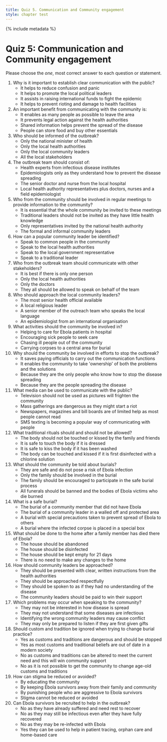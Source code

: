 ```yaml
---
title: Quiz 5. Communication and Community engagement 
style: chapter test
---
```


{% include metadata %}

# Quiz 5: Communication and Community engagement 

Please choose the *one*, most correct answer to each question or statement.

1.	Why is it important to establish clear communication with the public?
	-	It helps to reduce confusion and panic
	+	It helps to promote the local political leaders
	-	It assists in raising international funds to fight the epidemic
	-	It helps to prevent rioting and damage to health facilities
2.	An important benefit from communicating with the community is:
	+	It enables as many people as possible to leave the area
	-	It prevents legal action against the health authorities
	-	Shared information helps prevent the spread of the disease
	-	People can store food and buy other essentials
3.	Who should be informed of the outbreak?
	-	Only the national minister of health
	-	Only the local health authorities
	-	Only the local community leaders
	+	All the local stakeholders
4.	The outbreak team should consist of:
	-	Health experts from infectious disease institutes
	-	Epidemiologists only as they understand how to prevent the disease spreading
	+	The senior doctor and nurse from the local hospital
	-	Local health authority representatives plus doctors, nurses and a field epidemiologist
5.	Who from the community should be involved in regular meetings to provide information to the community?
	+	It is essential that the whole community be invited to these meetings
	-	Traditional leaders should not be invited as they have little health knowledge
	-	Only representatives invited by the national health authority
	- 	The formal and informal community leaders
6.	How can a popular community leader be identified?
	-	Speak to common people in the community
	-	Speak to the local health authorities
	+	Speak to the local government representative
	-	Speak to a traditional leader
7.	Who from the outbreak team should communicate with other stakeholders?
	-	It is best if there is only one person
	-	Only the local health authorities
	+	Only the doctors
	-	They all should be allowed to speak on behalf of the team
8.	Who should approach the local community leaders?
	-	The most senior health official available
	-	A local religious leader
	-	A senior member of the outreach team who speaks the local language
	+	An epidemiologist from an international organisation
9.	What activities should the community be involved in?
	-	Helping to care for Ebola patients in hospital
	+	Encouraging sick people to seek care
	-	Chasing ill people out of the community
	-	Carrying corpses to a central area for burial
10.	Why should the community be involved in efforts to stop the outbreak?
	+	It saves paying officials to carry out the communication functions
	-	It enables the community to take 'ownership' of both the problems and the solutions
	-	Because they are the only people who know how to stop the disease spreading
	-	Because they are the people spreading the disease
11.	What media can be used to communicate with the public?
	-	Television should not be used as pictures will frighten the community
	-	Mass gatherings are dangerous as they might start a riot
	+	Newspapers, magazines and bill boards are of limited help as most people cannot read
	-	SMS texting is becoming a popular way of communicating with people
12.	What traditional rituals should and should not be allowed? 
	-	The body should not be touched or kissed by the family and friends
	-	It is safe to touch the body if it is dressed
	-	It is safe to kiss the body if it has been washed
	+	The body can be touched and kissed if it is first disinfected with a chlorine solution
13.	What should the community be told about burials?
	-	They are safe and do not pose a risk of Ebola infection
	+	Only the family should be involved in the burial
	-	The family should be encouraged to participate in the safe burial process
	-	All funerals should be banned and the bodies of Ebola victims who die burned
14.	What is a safe burial?
	-	The burial of a community member that did not have Ebola
	-	The burial of a community leader in a walled off and protected area
	+	A burial with special precautions taken to prevent spread of Ebola to others
	-	A burial where the infected corpse is placed in a special box
15.	What should be done to the home after a family member has died there of Ebola?
	-	The house should be abandoned
	+	The house should be disinfected
	-	The house should be kept empty for 21 days
	-	There is no need to make any changes to the home
16.	How should community leaders be approached?
	-	They should be presented with clear, written instructions from the health authorities
	-	They should be approached respectfully
	+	They should be spoken to as if they had no understanding of the disease
	-	The community leaders should be paid to win their support
17.	Which problems may occur when speaking to the community?
	+	They may not be interested in how disease is spread
	-	They may not understand that some diseases are infectious
	-	Identifying the wrong community leaders may cause conflict
	-	They may only be prepared to listen if they are first given gifts
18.	Should custom and tradition be ignored when trying to change burial practice?
	-	Yes as customs and traditions are dangerous and should be stopped
	-	Yes as most customs and traditional beliefs are out of date in a modern society
	+	No as customs and traditions can be altered to meet the current need and this will win community support
	-	No as it is not possible to get the community to change age-old customs and traditions
19.	How can stigma be reduced or avoided?
	-	By educating the community
	+	By keeping Ebola survivors away from their family and community
	-	By punishing people who are aggressive to Ebola survivors
	-	Stigma cannot be reduced or avoided
20.	Can Ebola survivors be recruited to help in the outbreak?
	-	No as they have already suffered and need rest to recover
	-	No as they may still be infectious even after they have fully recovered
	-	No as they may be re-infected with Ebola
	+	Yes they can be used to help in patient tracing, orphan care and home-based care
